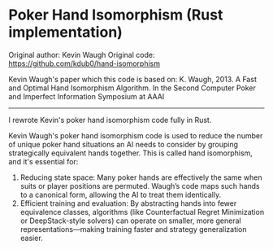 # Poker Hand Isomorphism (Rust implementation)

Original author: Kevin Waugh
Original code: https://github.com/kdub0/hand-isomorphism

Kevin Waugh's paper which this code is based on: K. Waugh, 2013. A Fast and Optimal Hand Isomorphism Algorithm. In the Second Computer Poker and Imperfect Information Symposium at AAAI

---

I rewrote Kevin's poker hand isomorphism code fully in Rust. 

Kevin Waugh's poker hand isomorphism code is used to reduce the number of unique poker hand situations an AI needs to consider by grouping strategically equivalent hands together. This is called hand isomorphism, and it's essential for:
1. Reducing state space: Many poker hands are effectively the same when suits or player positions are permuted. Waugh’s code maps such hands to a canonical form, allowing the AI to treat them identically.
2. Efficient training and evaluation: By abstracting hands into fewer equivalence classes, algorithms (like Counterfactual Regret Minimization or DeepStack-style solvers) can operate on smaller, more general representations—making training faster and strategy generalization easier.
